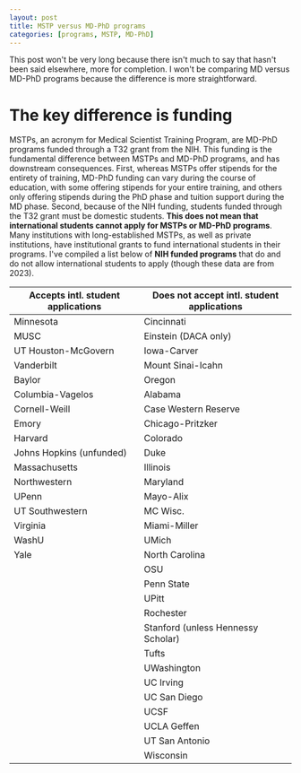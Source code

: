 ```yaml
---
layout: post
title: MSTP versus MD-PhD programs
categories: [programs, MSTP, MD-PhD]
---
```


This post won't be very long because there isn't much to say that hasn't been said elsewhere, more for completion. I won't be comparing MD versus MD-PhD programs because the difference is more straightforward. 

# The key difference is funding 
MSTPs, an acronym for Medical Scientist Training Program, are MD-PhD programs funded through a T32 grant from the NIH. This funding is the fundamental difference between MSTPs and MD-PhD programs, and has downstream consequences. First, whereas MSTPs offer stipends for the entirety of training, MD-PhD funding can vary during the course of education, with some offering stipends for your entire training, and others only offering stipends during the PhD phase and tuition support during the MD phase. Second, because of the NIH funding, students funded through the T32 grant must be domestic students. **This does not mean that international students cannot apply for MSTPs or MD-PhD programs**. Many institutions with long-established MSTPs, as well as private institutions, have institutional grants to fund international students in their programs. I've compiled a list below of **NIH funded programs** that do and do not allow international students to apply (though these data are from 2023). 

| Accepts intl. student applications | Does not accept intl. student applications |
| ---------------------------------- | ------------------------------------------ |
| Minnesota                          | Cincinnati                                 |
| MUSC                               | Einstein (DACA only)                       |
| UT Houston-McGovern                | Iowa-Carver                                |
| Vanderbilt                         | Mount Sinai-Icahn                          |
| Baylor                             | Oregon                                     |
| Columbia-Vagelos                   | Alabama                                    |
| Cornell-Weill                      | Case Western Reserve                       |
| Emory                              | Chicago-Pritzker                           |
| Harvard                            | Colorado                                   |
| Johns Hopkins (unfunded)           | Duke                                       |
| Massachusetts                      | Illinois                                   |
| Northwestern                       | Maryland                                   |
| UPenn                              | Mayo-Alix                                  |
| UT Southwestern                    | MC Wisc.                                   |
| Virginia                           | Miami-Miller                               |
| WashU                              | UMich                                      |
| Yale                               | North Carolina                             |
|                                    | OSU                                        |
|                                    | Penn State                                 |
|                                    | UPitt                                      |
|                                    | Rochester                                  |
|                                    | Stanford (unless Hennessy Scholar)         |
|                                    | Tufts                                      |
|                                    | UWashington                                |
|                                    | UC Irving                                  |
|                                    | UC San Diego                               |
|                                    | UCSF                                       |
|                                    | UCLA Geffen                                |
|                                    | UT San Antonio                             |
|                                    | Wisconsin                                  |